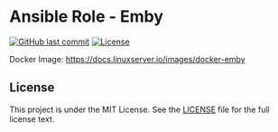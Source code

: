 # Ansible Role - Emby

[![GitHub last commit](https://img.shields.io/github/last-commit/ursinn/ansible-role-emby?logo=github&style=for-the-badge)](https://github.com/ursinn/ansible-role-emby/commits)
[![License](https://img.shields.io/github/license/ursinn/ansible-role-emby?style=for-the-badge)](https://github.com/ursinn/ansible-role-emby/blob/main/LICENSE)

Docker Image: https://docs.linuxserver.io/images/docker-emby

## License

This project is under the MIT License. See the [LICENSE](https://github.com/ursinn/ansible-role-emby/blob/main/LICENSE) file for the full license text.
